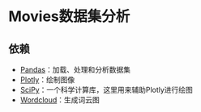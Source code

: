 # Movies数据集分析

## 依赖
- [Pandas](https://pandas.pydata.org/docs/)：加载、处理和分析数据集
- [Plotly](https://plotly.com/python/)：绘制图像
- [SciPy](https://docs.scipy.org/doc//scipy/index.html)：一个科学计算库，这里用来辅助Plotly进行绘图
- [Wordcloud](https://amueller.github.io/word_cloud/)：生成词云图
